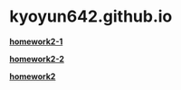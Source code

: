 # kyoyun642.github.io
[**homework2-1**](https://kyoyun642.github.io/Untitled-1.html)

[**homework2-2**](https://kyoyun642.github.io/text.html)

[**homework2**](https://kyoyun642.github.io/homework2.html)

